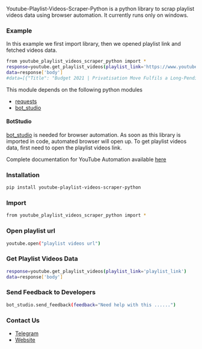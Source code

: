 Youtube-Playlist-Videos-Scraper-Python is a python library to scrap playlist videos data using browser automation. 
It currently runs only on windows.

### Example
In this example we first import library, then we opened playlist link and fetched videos data.
```sh
from youtube_playlist_videos_scraper_python import *
response=youtube.get_playlist_videos(playlist_link='https://www.youtube.com/playlist?list=PLkwj3jpG3Xo1Ng54dBAXyH2GkE2tIU0Q8')
data=response['body']
#data=[{"Title": "Budget 2021 | Privatisation Move Fulfils a Long-Pending Demand: Neelkanth Mishra", "Video_Link": "https://www.youtube.com/watch?v=ez64hN3Z6j4&list=PLkwj3jpG3Xo1Ng54dBAXyH2GkE2tIU0Q8&index=1"}]
```

This module depends on the following python modules
* [requests](https://pypi.org/project/requests/)
* [bot_studio](https://pypi.org/project/bot_studio/)

#### BotStudio
[bot_studio](https://pypi.org/project/bot_studio/) is needed for browser automation. As soon as this library is imported in code, automated browser will open up. To get playlist videos data, first need to open the playlist videos link.

Complete documentation for YouTube Automation available [here](https://youtube-api.datakund.com/en/latest/)

### Installation

```sh
pip install youtube-playlist-videos-scraper-python
```

### Import
```sh
from youtube_playlist_videos_scraper_python import *
```

### Open playlist url
```sh
youtube.open("playlist videos url")
```

### Get Playlist Videos Data
```sh
response=youtube.get_playlist_videos(playlist_link='playlist_link')
data=response['body']
```

### Send Feedback to Developers
```sh
bot_studio.send_feedback(feedback="Need help with this ......")
```

### Contact Us
* [Telegram](https://t.me/datakund)
* [Website](https://datakund.com)

